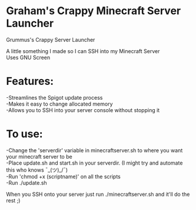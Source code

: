 # Graham's Crappy Minecraft Server Launcher
Grummus's Crappy Server Launcher

A little something I made so I can SSH into my Minecraft Server  
Uses GNU Screen  

# Features:  
-Streamlines the Spigot update process  
-Makes it easy to change allocated memory  
-Allows you to SSH into your server console without stopping it  

# To use:  
-Change the 'serverdir' variable in minecraftserver.sh to where you want your minecraft server to be  
-Place update.sh and start.sh in your serverdir. (I might try and automate this who knows ¯\_(ツ)_/¯)  
-Run 'chmod +x (scriptname)' on all the scripts  
-Run ./update.sh  

When you SSH onto your server just run ./minecraftserver.sh and it'll do the rest ;)  
